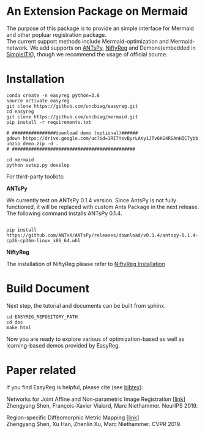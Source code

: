 # An Extension Package on Mermaid
The purpose of this package is to provide an simple interface for Mermaid and other popluar registration
package.\
The current support methods include Mermaid-optimization and Mermaid-network. 
We add supports on [ANTsPy](https://github.com/ANTsX/ANTsPy), [NiftyReg](http://cmictig.cs.ucl.ac.uk/wiki/index.php/NiftyReg) and Demons(embedded in [SimpleITK](http://www.simpleitk.org/SimpleITK/resources/software.html)), though we recommend the usage of official source.


# Installation
```
conda create -n easyreg python=3.6
source activate easyreg
git clone https://github.com/uncbiag/easyreg.git
cd easyreg
git clone https://github.com/uncbiag/mermaid.git
pip install -r requirements.txt

# ################download demo (optional)######
gdown https://drive.google.com/uc?id=1RI7YevByrLAKy1JTv6KG4RSAnHIC7ybb
unzip demo.zip -d . 
# #############################################

cd mermaid
python setup.py develop
```
For third-party toolkits:

**ANTsPy**

We currently test on ANTsPy 0.1.4 version. Since AntsPy is not fully functioned,
 it will be replaced with custom Ants Package in the next release. The following command installs ANTsPy 0.1.4.
 
 ```

pip install  https://github.com/ANTsX/ANTsPy/releases/download/v0.1.4/antspy-0.1.4-cp36-cp36m-linux_x86_64.whl
```

**NiftyReg**

The installation of NiftyReg please refer to [NiftyReg Installation](http://cmictig.cs.ucl.ac.uk/wiki/index.php/NiftyReg_install)

# Build Document

Next step, the tutorial and documents can be built from sphinx.

```
cd EASYREG_REPOSITORY_PATH
cd doc
make html
```

Now you are ready to explore various of optimization-based as well as learning-based demos provided by EasyReg.

# Paper related

If you find EasyReg is helpful, please cite (see [bibtex](citations.bib)):

Networks for Joint Affine and Non-parametric Image Registration [[link]](https://arxiv.org/pdf/1903.08811.pdf)\
Zhengyang Shen, François-Xavier Vialard, Marc Niethammer. NeurIPS 2019.


Region-specific Diffeomorphic Metric Mapping [[link]](https://arxiv.org/pdf/1906.00139.pdf)\
Zhengyang Shen, Xu Han, Zhenlin Xu, Marc Niethammer. CVPR 2019.









    

